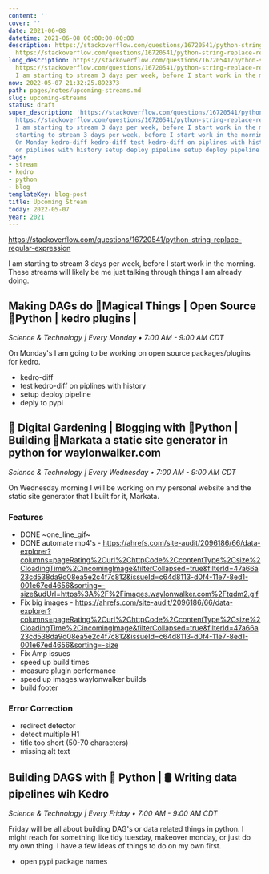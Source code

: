 ```yaml
---
content: ''
cover: ''
date: 2021-06-08
datetime: 2021-06-08 00:00:00+00:00
description: https://stackoverflow.com/questions/16720541/python-string-replace-regular-expression
  https://stackoverflow.com/questions/16720541/python-string-replace-regular
long_description: https://stackoverflow.com/questions/16720541/python-string-replace-regular-expression
  https://stackoverflow.com/questions/16720541/python-string-replace-regular-expression
  I am starting to stream 3 days per week, before I start work in the morning. I
now: 2022-05-07 21:32:25.892373
path: pages/notes/upcoming-streams.md
slug: upcoming-streams
status: draft
super_description: 'https://stackoverflow.com/questions/16720541/python-string-replace-regular-expression
  https://stackoverflow.com/questions/16720541/python-string-replace-regular-expression
  I am starting to stream 3 days per week, before I start work in the morning. I am
  starting to stream 3 days per week, before I start work in the morning. On Monday
  On Monday kedro-diff kedro-diff test kedro-diff on piplines with history test kedro-diff
  on piplines with history setup deploy pipeline setup deploy pipeline deply '
tags:
- stream
- kedro
- python
- blog
templateKey: blog-post
title: Upcoming Stream
today: 2022-05-07
year: 2021
---
```


https://stackoverflow.com/questions/16720541/python-string-replace-regular-expression

I am starting to stream 3 days per week, before I start work in the morning.
These streams will likely be me just talking through things I am already doing.

## Making DAGs do 🔮Magical Things | Open Source 🐍Python | kedro plugins |

_Science & Technology | Every Monday • 7:00 AM - 9:00 AM CDT_

On Monday's I am going to be working on open source packages/plugins for kedro.

* kedro-diff
* test kedro-diff on piplines with history
* setup deploy pipeline
* deply to pypi

## 🌱 Digital Gardening | Blogging with 🐍Python | Building 🔮Markata a static site generator in python for waylonwalker.com

_Science & Technology | Every Wednesday • 7:00 AM - 9:00 AM CDT_

On Wednesday morning I will be working on my personal website and the static
site generator that I built for it, Markata.

### Features
* DONE ~one_line_gif~
* DONE automate mp4's - https://ahrefs.com/site-audit/2096186/66/data-explorer?columns=pageRating%2Curl%2ChttpCode%2CcontentType%2Csize%2CloadingTime%2CincomingImage&filterCollapsed=true&filterId=47a66a23cd538da9d08ea5e2c4f7c812&issueId=c64d8113-d0f4-11e7-8ed1-001e67ed4656&sorting=-size&udUrl=https%3A%2F%2Fimages.waylonwalker.com%2Ftqdm2.gif
* Fix big images - https://ahrefs.com/site-audit/2096186/66/data-explorer?columns=pageRating%2Curl%2ChttpCode%2CcontentType%2Csize%2CloadingTime%2CincomingImage&filterCollapsed=true&filterId=47a66a23cd538da9d08ea5e2c4f7c812&issueId=c64d8113-d0f4-11e7-8ed1-001e67ed4656&sorting=-size
* Fix Amp issues
* speed up build times
* measure plugin performance
* speed up images.waylonwalker builds
* build footer

### Error Correction

* redirect detector
* detect multiple H1
* title too short (50-70 characters) 
* missing alt text


## Building DAGS with 🐍 Python | 🛢 Writing data pipelines wih Kedro

_Science & Technology | Every Friday • 7:00 AM - 9:00 AM CDT_

Friday will be all about building DAG's or data related things in python.  I
might reach for something like tidy tuesday, makeover monday, or just do my own
thing.  I have a few ideas of things to do on my own first.

* open pypi package names